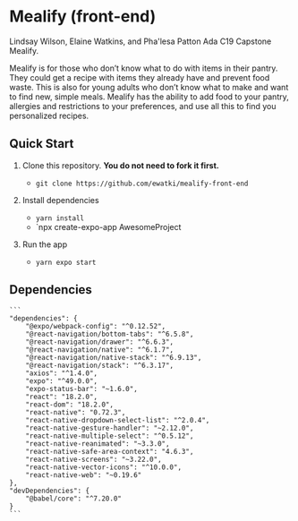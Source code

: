 # Mealify (front-end)
Lindsay Wilson, Elaine Watkins, and Pha'lesa Patton Ada C19 Capstone Mealify. 

Mealify is for those who don’t know what to do with items in their pantry. They could get a recipe with items they already have and prevent food waste. This is also for young adults who don’t know what to make and want to find new, simple meals. Mealify has the ability to add food to your pantry, allergies and restrictions to your preferences, and use all this to find you personalized recipes.
<!-- yarn add @react-navigation/bottom-tabs -->
<!-- yarn add react-native-multiple-select -->

## Quick Start

1. Clone this repository. **You do not need to fork it first.**
    - `git clone https://github.com/ewatki/mealify-front-end`

2. Install dependencies
    - `yarn install`
    - `npx create-expo-app AwesomeProject
3. Run the app
    - `yarn expo start`


## Dependencies
    ```
    "dependencies": {
        "@expo/webpack-config": "^0.12.52",
        "@react-navigation/bottom-tabs": "^6.5.8",
        "@react-navigation/drawer": "^6.6.3",
        "@react-navigation/native": "^6.1.7",
        "@react-navigation/native-stack": "^6.9.13",
        "@react-navigation/stack": "^6.3.17",
        "axios": "^1.4.0",
        "expo": "^49.0.0",
        "expo-status-bar": "~1.6.0",
        "react": "18.2.0",
        "react-dom": "18.2.0",
        "react-native": "0.72.3",
        "react-native-dropdown-select-list": "^2.0.4",
        "react-native-gesture-handler": "~2.12.0",
        "react-native-multiple-select": "^0.5.12",
        "react-native-reanimated": "~3.3.0",
        "react-native-safe-area-context": "4.6.3",
        "react-native-screens": "~3.22.0",
        "react-native-vector-icons": "^10.0.0",
        "react-native-web": "~0.19.6"
    },
    "devDependencies": {
        "@babel/core": "^7.20.0"
    }
    ```